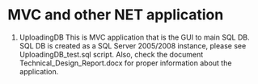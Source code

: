 # MVC and other NET application

1. UploadingDB
  This is MVC application that is the GUI to main SQL DB. SQL DB is created as a SQL Server 2005/2008 instance, please see UploadingDB_test.sql script. Also, check the document Technical_Design_Report.docx for proper information about the application.
